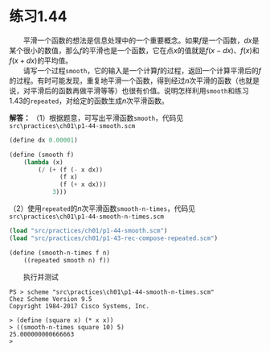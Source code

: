 # 练习1.44
&emsp;&emsp;平滑一个函数的想法是信息处理中的一个重要概念。如果$f$是一个函数，$dx$是某个很小的数值，那么$f$的平滑也是一个函数，它在点$x$的值就是$f(x-dx)$、$f(x)$和$f(x+dx)$的平均值。  
&emsp;&emsp;请写一个过程`smooth`，它的输入是一个计算$f$的过程，返回一个计算平滑后的$f$的过程。有时可能发现，重复地平滑一个函数，得到经过$n$次平滑的函数（也就是说，对平滑后的函数再做平滑等等）也很有价值。说明怎样利用`smooth`和练习1.43的`repeated`，对给定的函数生成$n$次平滑函数。

**解答：**
（1）根据题意，可写出平滑函数`smooth`，代码见`src\practices\ch01\p1-44-smooth.scm`
```lisp
(define dx 0.00001)

(define (smooth f)
    (lambda (x)
        (/ (+ (f (- x dx))
              (f x)
              (f (+ x dx)))
            3)))
```
（2）使用`repeated`的$n$次平滑函数`smooth-n-times`，代码见`src\practices\ch01\p1-44-smooth-n-times.scm`
```lisp
(load "src/practices/ch01/p1-44-smooth.scm")
(load "src/practices/ch01/p1-43-rec-compose-repeated.scm")

(define (smooth-n-times f n)
    ((repeated smooth n) f))
```
&emsp;&emsp;执行并测试
```shell
PS > scheme "src\practices\ch01\p1-44-smooth-n-times.scm"
Chez Scheme Version 9.5
Copyright 1984-2017 Cisco Systems, Inc.

> (define (square x) (* x x))
> ((smooth-n-times square 10) 5)
25.000000000666663
>
```